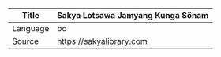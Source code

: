 |Title | Sakya Lotsawa Jamyang Kunga Sönam 
| --- | --- 
|Language | bo
|Source | https://sakyalibrary.com
